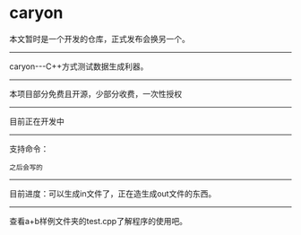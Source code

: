 # caryon

本文暂时是一个开发的仓库，正式发布会换另一个。

---

caryon---C++方式测试数据生成利器。

---

本项目部分免费且开源，少部分收费，一次性授权

---

目前正在开发中

---

支持命令：

```
之后会写的
```

---

目前进度：可以生成in文件了，正在造生成out文件的东西。

---

查看a+b样例文件夹的test.cpp了解程序的使用吧。